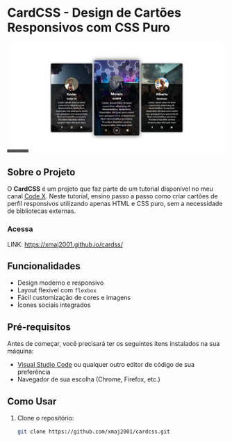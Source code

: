 # CardCSS - Design de Cartões Responsivos com CSS Puro

![CardCSS Preview](./img/preview.png)

## Sobre o Projeto

O **CardCSS** é um projeto que faz parte de um tutorial disponível no meu canal [Code X](https://www.youtube.com/channel/UCSeuCanal). Neste tutorial, ensino passo a passo como criar cartões de perfil responsivos utilizando apenas HTML e CSS puro, sem a necessidade de bibliotecas externas.
### Acessa
   LINK: https://xmaj2001.github.io/cardss/
## Funcionalidades

- Design moderno e responsivo
- Layout flexível com `flexbox`
- Fácil customização de cores e imagens
- Ícones sociais integrados

## Pré-requisitos

Antes de começar, você precisará ter os seguintes itens instalados na sua máquina:

- [Visual Studio Code](https://code.visualstudio.com/) ou qualquer outro editor de código de sua preferência
- Navegador de sua escolha (Chrome, Firefox, etc.)

## Como Usar

1. Clone o repositório:

   ```bash
   git clone https://github.com/xmaj2001/cardcss.git


